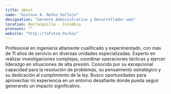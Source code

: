 ```yaml
---
title: about
name: "Gustavo A. Nuñez Vallejo"
designation: "Gerente Administrativo y Desarrollador web"
location: Barranquilla - Colombia
pronouns: ""
website: "http://tafutza.hn/kos"
---
```


Profesional en ingenieria altamente cualificado y experimentado, con más de 11 años de servicio en diversas unidades especializadas. Experto en realizar investigaciones complejas, coordinar operaciones tácticas y ejercer liderazgo en situaciones de alta presión. Conocido por su excepcional capacidad para la resolución de problemas, su pensamiento estratégico y su dedicación al cumplimiento de la ley. Busco oportunidades para aprovechar mi experiencia en un entorno desafiante donde pueda seguir generando un impacto significativo.
